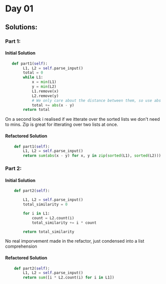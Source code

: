 # Day 01


## Solutions:

### Part 1:

#### Initial Solution
```python
   def part1(self):
        L1, L2 = self.parse_input()
        total = 0
        while L1:
            x = min(L1)
            y = min(L2)
            L1.remove(x)
            L2.remove(y)
            # We only care about the distance between them, so use abs to negate any +- 
            total += abs(x - y)
        return total
```
On a second look i realised if we itterate over the sorted lists we don't need to mins. Zip is great for itterating over two lists at once.

#### Refactored Solution

```python
    def part1(self):
        L1, L2 = self.parse_input()
        return sum(abs(x - y) for x, y in zip(sorted(L1), sorted(L2)))
```

### Part 2:

#### Initial Solution
```python
    def part2(self):

        L1, L2 = self.parse_input()
        total_similarity = 0

        for i in L1:
            count = L2.count(i)
            total_similarity += i * count

        return total_similarity
```
No real imporvement made in the refactor, just condensed into a list comprehension

#### Refactored Solution

```python
    def part2(self):
        L1, L2 = self.parse_input()
        return sum([i * L2.count(i) for i in L1])
```